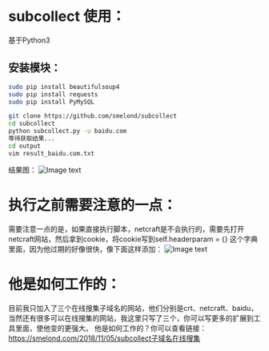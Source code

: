 # subcollect 使用：
基于Python3
## 安装模块：
```bash
sudo pip install beautifulsoup4
sudo pip install requests
sudo pip install PyMySQL
```
``` bash
git clone https://github.com/smelond/subcollect
cd subcollect
python subcollect.py -u baidu.com
等待获取结果...
cd output
vim result_baidu.com.txt
```
结果图：
![Image text](https://smelond.com/image_upload/2018/11/20181105234951.png)

# 执行之前需要注意的一点：
需要注意一点的是，如果直接执行脚本，netcraft是不会执行的，需要先打开netcraft网站，然后拿到cookie，将cookie写到self.headerparam = {} 这个字典里面，因为他过期的好像很快，像下面这样添加：
![Image text](https://smelond.com/image_upload/2018/11/20181105200704.png)

# 他是如何工作的：
目前我只加入了三个在线搜集子域名的网站，他们分别是crt、netcraft、baidu，当然还有很多可以在线搜集的网站，我这里只写了三个，你可以写更多的扩展到工具里面，使他变的更强大。
他是如何工作的？你可以查看链接：https://smelond.com/2018/11/05/subcollect子域名在线搜集
